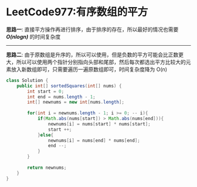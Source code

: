 # LeetCode977:有序数组的平方

**思路一**: 直接平方操作再进行排序，由于排序的存在，所以最好的情况也需要 ***O(nlogn)*** 的时间复杂度

---

**思路二**: 由于原数组是升序的，所以可以使用，但是负数的平方可能会比正数更大，所以可以使用两个指针分别指向头部和尾部，然后每次都选出平方比较大的元素放入新数组即可，只需要遍历一遍原数组即可，时间复杂度降为 O(n)
```java
class Solution {
    public int[] sortedSquares(int[] nums) {
        int start = 0;
        int end = nums.length - 1;
        int[] newnums = new int[nums.length];
    
        for(int i = newnums.length - 1; i >= 0; -- i){
            if(Math.abs(nums[start]) > Math.abs(nums[end])){
                newnums[i] = nums[start] * nums[start];
                start ++;
            }else{
                newnums[i] = nums[end] * nums[end];
                end --;
            }
        }
        
        return newnums;
    }
}
```
